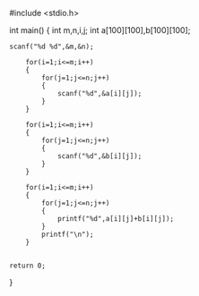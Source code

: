 #include <stdio.h>

int main()
{
    int m,n,i,j;
    int a[100][100],b[100][100];

    scanf("%d %d",&m,&n);

        for(i=1;i<=m;i++)
        {
            for(j=1;j<=n;j++)
            {
                scanf("%d",&a[i][j]);
            }
        }

        for(i=1;i<=m;i++)
        {
            for(j=1;j<=n;j++)
            {
                scanf("%d",&b[i][j]);
            }
        }

        for(i=1;i<=m;i++)
        {
            for(j=1;j<=n;j++)
            {
                printf("%d",a[i][j]+b[i][j]);
            }
            printf("\n");
        }


    return 0;

}
